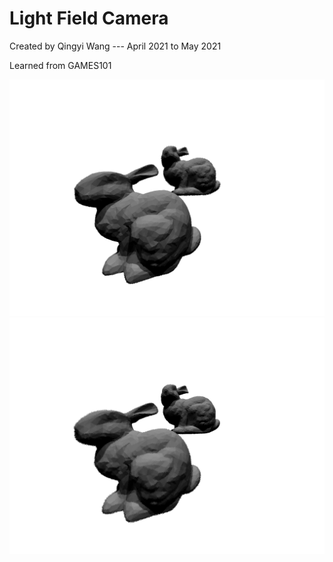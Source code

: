 # Light Field Camera 

Created by Qingyi Wang --- April 2021 to May 2021      

Learned from GAMES101

![](https://raw.githubusercontent.com/qingqing5r44/Light-Field-Camera/master/images/out1.png)
![](https://raw.githubusercontent.com/qingqing5r44/Light-Field-Camera/master/images/out2.png)